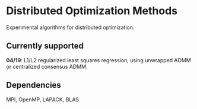 # Distributed Optimization Methods

Experimental algorithms for distributed optimization. 

## Currently supported

**04/19**: L1/L2 regularized least squares regression, using unwrapped ADMM or centralized consensus ADMM.

## Dependencies

MPI, OpenMP, LAPACK, BLAS
